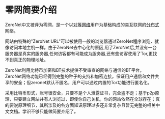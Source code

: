 # 零网简要介绍

ZeroNet中文被译为零网，是一个以[对等网络](https://zh.wikipedia.org/wiki/%E5%AF%B9%E7%AD%89%E7%BD%91%E7%BB%9C)用户为基础构成的类互联网的[分布式](https://zh.wikipedia.org/wiki/%E5%8E%BB%E4%B8%AD%E5%BF%83%E5%8C%96)网络。

网站由特殊的"ZeroNet URL"可以被使用一般的浏览器通过ZeroNet程序浏览，就像访问本地主机一样。由于ZeroNet去中心化的原因,用了ZeroNet后,并没有一台服务器是真实的服务器,任何访客都有可能成为服务器,还有些访客使用了Tor,更找不到真正的物理地址。

ZeroNet利用比特币加密和BT技术提供不受审查的网络与通信的BT平台，ZeroNet网络功能已经得到完整的种子的支持和加密连接，保证用户通信和文件共享的安全；但zeronet默认不匿名，用户可以通过内置的Tor功能进行匿名化。

采用比特币形式，账号很安全，只要不是个人泄露证书，完全盗不走；基于p2p原理，只要建立网站并有人浏览过，即使你自己关机，你的网站依然在全球存在；真的要说原理细节，其所涉及的各方面知识原理过多还非常复杂且暂无完整的相关中文文档。学识不够只能做简要介绍了。

